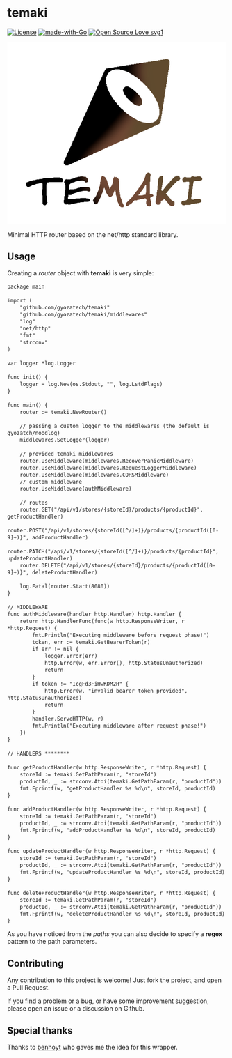 # temaki


[![License](https://img.shields.io/badge/License-Apache%202.0-blue.svg)](https://opensource.org/licenses/Apache-2.0) 
[![made-with-Go](https://img.shields.io/badge/Made%20with-Go-1f425f.svg)](http://golang.org)
[![Open Source Love svg1](https://badges.frapsoft.com/os/v1/open-source.svg?v=103)](https://github.com/ellerbrock/open-source-badges/)

![alt text](assets/logo.png?raw=true)

Minimal HTTP router based on the net/http standard library.

## Usage

Creating a _router_ object with **temaki** is very simple:

```golang
package main

import (
    "github.com/gyozatech/temaki"
    "github.com/gyozatech/temaki/middlewares"
    "log"
    "net/http"
    "fmt"
    "strconv"
)

var logger *log.Logger

func init() {
	logger = log.New(os.Stdout, "", log.LstdFlags)
}

func main() {
    router := temaki.NewRouter()

    // passing a custom logger to the middlewares (the default is gyozatch/noodlog)
    middlewares.SetLogger(logger)
    
    // provided temaki middlewares
    router.UseMiddleware(middlewares.RecoverPanicMiddleware)
    router.UseMiddleware(middlewares.RequestLoggerMiddleware)
    router.UseMiddleware(middlewares.CORSMiddleware)
    // custom middleware
    router.UseMiddleware(authMiddleware)

    // routes
    router.GET("/api/v1/stores/{storeId}/products/{productId}", getProductHandler)
    router.POST("/api/v1/stores/{storeId([^/]+)}/products/{productId([0-9]+)}", addProductHandler)
    router.PATCH("/api/v1/stores/{storeId([^/]+)}/products/{productId}", updateProductHandler)
    router.DELETE("/api/v1/stores/{storeId}/products/{productId([0-9]+)}", deleteProductHandler)

    log.Fatal(router.Start(8080))
}

// MIDDLEWARE
func authMiddleware(handler http.Handler) http.Handler {
	return http.HandlerFunc(func(w http.ResponseWriter, r *http.Request) {
		fmt.Println("Executing middleware before request phase!")
		token, err := temaki.GetBearerToken(r)
		if err != nil {
			logger.Error(err)
			http.Error(w, err.Error(), http.StatusUnauthorized)
			return
		}
		if token != "IcgFd3FiHwKDM2H" {
            http.Error(w, "invalid bearer token provided", http.StatusUnauthorized)
			return
		}
		handler.ServeHTTP(w, r)
		fmt.Println("Executing middleware after request phase!")
	})
}

// HANDLERS ********

func getProductHandler(w http.ResponseWriter, r *http.Request) {
	storeId := temaki.GetPathParam(r, "storeId")
	productId, _ := strconv.Atoi(temaki.GetPathParam(r, "productId"))
	fmt.Fprintf(w, "getProductHandler %s %d\n", storeId, productId)
}

func addProductHandler(w http.ResponseWriter, r *http.Request) {
	storeId := temaki.GetPathParam(r, "storeId")
	productId, _ := strconv.Atoi(temaki.GetPathParam(r, "productId"))
	fmt.Fprintf(w, "addProductHandler %s %d\n", storeId, productId)
}

func updateProductHandler(w http.ResponseWriter, r *http.Request) {
	storeId := temaki.GetPathParam(r, "storeId")
	productId, _ := strconv.Atoi(temaki.GetPathParam(r, "productId"))
	fmt.Fprintf(w, "updateProductHandler %s %d\n", storeId, productId)
}

func deleteProductHandler(w http.ResponseWriter, r *http.Request) {
	storeId := temaki.GetPathParam(r, "storeId")
	productId, _ := strconv.Atoi(temaki.GetPathParam(r, "productId"))
	fmt.Fprintf(w, "deleteProductHandler %s %d\n", storeId, productId)
}

```

As you have noticed from the _paths_ you can also decide to specify a **regex** pattern to the path parameters.

## Contributing

Any contribution to this project is welcome! Just fork the project, and open a Pull Request.

If you find a problem or a bug, or have some improvement suggestion, please open an issue or a discussion on Github.

## Special thanks

Thanks to [benhoyt](https://github.com/benhoyt/go-routing) who gaves me the idea for this wrapper.
